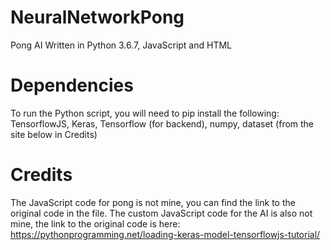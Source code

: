 # NeuralNetworkPong
Pong AI Written in Python 3.6.7, JavaScript and HTML
# Dependencies
To run the Python script, you will need to pip install the following:
TensorflowJS, Keras, Tensorflow (for backend), numpy, dataset (from the site below in Credits)

# Credits
The JavaScript code for pong is not mine, you can find the link to the original code in the file. The custom JavaScript code for the AI is also not mine, the link to the original code is here: https://pythonprogramming.net/loading-keras-model-tensorflowjs-tutorial/
